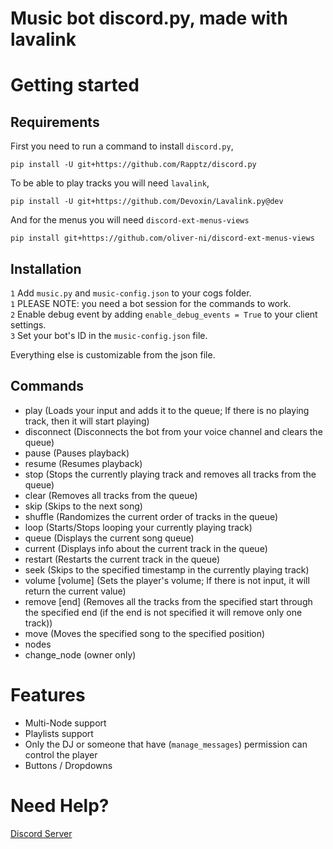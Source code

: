 # Music bot discord.py, made with lavalink
# Getting started
## Requirements
First you need to run a command to install `discord.py`,
```shell
pip install -U git+https://github.com/Rapptz/discord.py

```
To be able to play tracks you will need `lavalink`,
```shell
pip install -U git+https://github.com/Devoxin/Lavalink.py@dev
```
And for the menus you will need `discord-ext-menus-views`
```shell
pip install git+https://github.com/oliver-ni/discord-ext-menus-views
```
## Installation
`1` Add `music.py` and `music-config.json` to your cogs folder.<br>
`1` PLEASE NOTE: you need a bot session for the commands to work.<br>
`2` Enable debug event by adding `enable_debug_events = True` to your client settings.<br>
`3` Set your bot's ID in the `music-config.json` file.

Everything else is customizable from the json file.

## Commands
- play <query> (Loads your input and adds it to the queue; If there is no playing track, then it will start playing)
- disconnect (Disconnects the bot from your voice channel and clears the queue)
- pause (Pauses playback)
- resume (Resumes playback)
- stop (Stops the currently playing track and removes all tracks from the queue)
- clear (Removes all tracks from the queue)
- skip (Skips to the next song)
- shuffle (Randomizes the current order of tracks in the queue)
- loop (Starts/Stops looping your currently playing track)
- queue (Displays the current song queue)
- current (Displays info about the current track in the queue)
- restart (Restarts the current track in the queue)
- seek <position> (Skips to the specified timestamp in the currently playing track)
- volume [volume] (Sets the player's volume; If there is not input, it will return the current value)
- remove <start> [end] (Removes all the tracks from the specified start through the specified end (if the end is not specified it will remove only one track))
- move <position> <track> (Moves the specified song to the specified position)
- nodes
- change_node (owner only)

# Features
- Multi-Node support
- Playlists support
- Only the DJ or someone that have (`manage_messages`) permission can control the player
- Buttons / Dropdowns
  
# Need Help?
[Discord Server](https://discord.gg/DNKEDurMyn)
